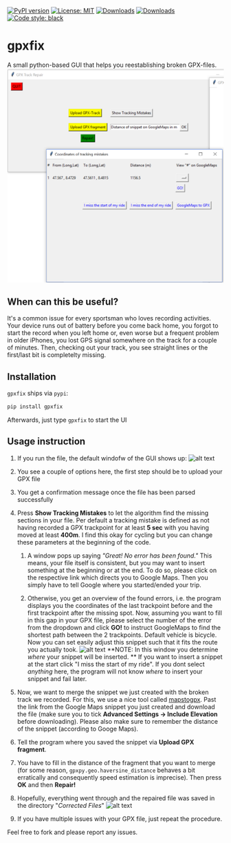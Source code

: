 [![PyPI version](https://badge.fury.io/py/gpxfix.svg)](https://badge.fury.io/py/gpxfix)
[![License:
MIT](https://img.shields.io/badge/License-MIT-yellow.svg)](https://opensource.org/licenses/MIT)
[![Downloads](https://pepy.tech/badge/gpxfix)](https://pepy.tech/project/gpxfix)
[![Downloads](https://pepy.tech/badge/gpxfix/month)](https://pepy.tech/project/gpxfix)
[![Code style: black](https://img.shields.io/badge/code%20style-black-000000.svg)](https://github.com/psf/black)

# gpxfix
A small python-based GUI that helps you reestablishing broken GPX-files.
![alt text](assets/overview.png "Random shot")

## When can this be useful?
It's a common issue for every sportsman who loves recording activities. Your device runs out of battery before you come back home, you forgot to start the record when you left home or, even worse but a frequent problem in older iPhones, you lost GPS signal somewhere on the track for a couple of minutes. 
Then, checking out your track, you see straight lines or the first/last bit is completelty missing.

## Installation
`gpxfix` ships via `pypi`:
```sh
pip install gpxfix
```

Afterwards, just type `gpxfix` to start the UI





## Usage instruction
1. If you run the file, the default windofw of the GUI shows up:
![alt text](assets/Default.png "Main window in action")
2. You see a couple of options here, the first step should be to upload your GPX file
3. You get a confirmation message once the file has been parsed successfully
4. Press **Show Tracking Mistakes** to let the algorithm find the missing sections in your file. Per default a tracking mistake is defined as not having recorded a GPX trackpoint for at least **5 sec** with you having moved at least **400m**. I find this okay for cycling but you can change these parameters at the beginning of the code.

    1. A window pops up saying *"Great! No error has been found."* This means, your file itself is consistent, but you may want to insert something at the beginning or at the end. To do so, please click on the respective link which directs you to Google Maps. Then you simply have to tell Google where you started/ended your trip.
 
    2. Otherwise, you get an overview of the found errors, i.e. the program displays you the coordinates of the last trackpoint before and the first trackpoint after the missing spot. Now, assuming you want to fill in this gap in your GPX file, please select the number of the error from the dropdown and click **GO!** to instruct GoogleMaps to find the shortest path between the 2 trackpoints. Default vehicle is bicycle. Now you can set easily adjust this snippet such that it fits the route you actually took. 
    ![alt text](assets/GM.png "Create the missing part of the track on Google Maps")
**NOTE: In this window you determine *where* your snippet will be inserted. ** If you want to insert a snippet at the start click "I miss the start of my ride". If you dont select *anything* here, the program will not know *where* to insert your snippet and fail later.


6. Now, we want to merge the snippet we just created with the broken track we recorded. For this, we use a nice tool called [mapstogpx](https://www.mapstogpx.com). Past the link from the Google Maps snippet you just created and download the file (make sure you to tick **Advanced Settings -> Include Elevation** before downloading). Please also make sure to remember the distance of the snippet (according to Googe Maps).


7. Tell the program where you saved the snippet via **Upload GPX fragment**.
8. You have to fill in the distance of the fragment that you want to merge (for some reason, ```gpxpy.geo.haversine_distance``` behaves a bit erratically and consequently speed estimation is imprecise). Then press **OK** and then **Repair!**
9. Hopefully, everything went through and the repaired file was saved in the directory "*Corrected Files*"
    ![alt text](assets/success.png "Confirmation message")

10. If you have multiple issues with your GPX file, just repeat the procedure.

Feel free to fork and please report any issues.


